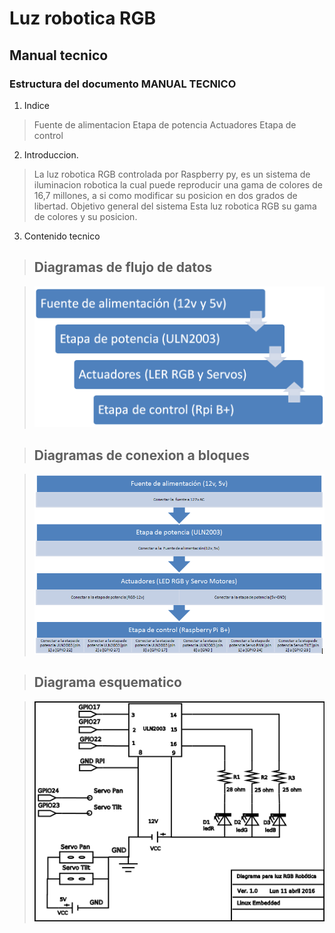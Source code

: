 # Luz robotica RGB

## Manual tecnico 

### Estructura del documento MANUAL TECNICO

1. Indice

> Fuente de alimentacion
> Etapa de potencia
> Actuadores
> Etapa de control

2. Introduccion.

> La luz robotica RGB controlada por Raspberry py, es un sistema de iluminacion robotica la cual puede reproducir una gama  de colores de 16,7 millones, a si como modificar su posicion en dos grados de libertad.
> Objetivo general del sistema
> Esta luz robotica RGB  su gama de colores y su posicion.

3. Contenido tecnico

>## Diagramas de flujo de datos 

> ![](dia1.png)
 
>## Diagramas de conexion a bloques 

> ![](dia2.png)

>## Diagrama esquematico
 
> ![](dia3.png)
